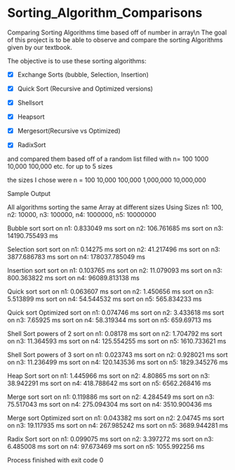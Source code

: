 # Sorting_Algorithm_Comparisons
Comparing Sorting Algorithms time based off of number in array\n
The goal of this project is to be able to observe and compare the sorting Algorithms given by our textbook.

The objective is to use these sorting algorithms: 

- [x] Exchange Sorts (bubble, Selection, Insertion)

- [x] Quick Sort (Recursive and Optimized versions)

- [x] Shellsort

- [x] Heapsort

- [x] Mergesort(Recursive vs Optimized)

- [x] RadixSort

and compared them based off of a random list filled with n= 100 1000 10,000 100,000 etc. for up to 5 sizes

the sizes I chose were n = 100 10,000 100,000 1,000,000 10,000,000




Sample Output

All algorithms sorting the same Array at different sizes
Using Sizes n1: 100, n2: 10000, n3: 100000, n4: 1000000, n5: 10000000

Bubble sort 
sort on n1: 0.833049 ms
sort on n2: 106.761685 ms
sort on n3: 14190.755493 ms

Selection sort 
sort on n1: 0.14275 ms
sort on n2: 41.217496 ms
sort on n3: 3877.686783 ms
sort on n4: 178037.785049 ms

Insertion sort 
sort on n1: 0.103765 ms
sort on n2: 11.079093 ms
sort on n3: 800.363822 ms
sort on n4: 96089.813138 ms

Quick sort 
sort on n1: 0.063607 ms
sort on n2: 1.450656 ms
sort on n3: 5.513899 ms
sort on n4: 54.544532 ms
sort on n5: 565.834233 ms

Quick sort Optimized 
sort on n1: 0.074746 ms
sort on n2: 3.433618 ms
sort on n3: 7.65925 ms
sort on n4: 58.319344 ms
sort on n5: 659.69713 ms

Shell Sort powers of 2 
sort on n1: 0.08178 ms
sort on n2: 1.704792 ms
sort on n3: 11.364593 ms
sort on n4: 125.554255 ms
sort on n5: 1610.733621 ms

Shell Sort powers of 3 
sort on n1: 0.023743 ms
sort on n2: 0.928021 ms
sort on n3: 11.236499 ms
sort on n4: 120.143536 ms
sort on n5: 1829.345276 ms

Heap Sort 
sort on n1: 1.445966 ms
sort on n2: 4.80865 ms
sort on n3: 38.942291 ms
sort on n4: 418.788642 ms
sort on n5: 6562.268416 ms

Merge sort 
sort on n1: 0.119886 ms
sort on n2: 4.284549 ms
sort on n3: 75.517043 ms
sort on n4: 275.094304 ms
sort on n4: 3510.900436 ms

Merge sort Optimized
sort on n1: 0.043382 ms
sort on n2: 2.04745 ms
sort on n3: 19.117935 ms
sort on n4: 267.985242 ms
sort on n5: 3689.944281 ms

Radix Sort 
sort on n1: 0.099075 ms
sort on n2: 3.397272 ms
sort on n3: 6.485008 ms
sort on n4: 97.673469 ms
sort on n5: 1055.992256 ms

Process finished with exit code 0
